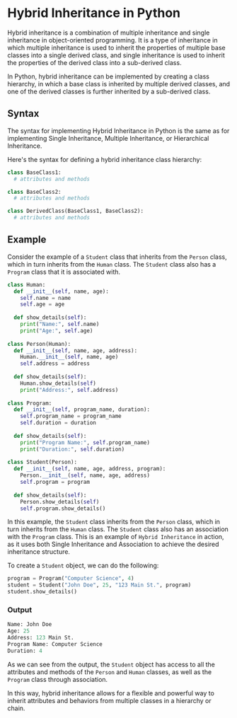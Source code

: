 # Hybrid Inheritance in Python
Hybrid inheritance is a combination of multiple inheritance and single inheritance in object-oriented programming. It is a type of inheritance in which multiple inheritance is used to inherit the properties of multiple base classes into a single derived class, and single inheritance is used to inherit the properties of the derived class into a sub-derived class.

In Python, hybrid inheritance can be implemented by creating a class hierarchy, in which a base class is inherited by multiple derived classes, and one of the derived classes is further inherited by a sub-derived class.

## Syntax
The syntax for implementing Hybrid Inheritance in Python is the same as for implementing Single Inheritance, Multiple Inheritance, or Hierarchical Inheritance.


Here's the syntax for defining a hybrid inheritance class hierarchy:
```python 
class BaseClass1:
  # attributes and methods

class BaseClass2:
  # attributes and methods

class DerivedClass(BaseClass1, BaseClass2):
  # attributes and methods

```
## Example
Consider the example of a `Student` class that inherits from the `Person` class, which in turn inherits from the `Human` class. The `Student` class also has a `Program` class that it is associated with.

```python
class Human:
  def __init__(self, name, age):
    self.name = name
    self.age = age
    
  def show_details(self):
    print("Name:", self.name)
    print("Age:", self.age)
    
class Person(Human):
  def __init__(self, name, age, address):
    Human.__init__(self, name, age)
    self.address = address
    
  def show_details(self):
    Human.show_details(self)
    print("Address:", self.address)
    
class Program:
  def __init__(self, program_name, duration):
    self.program_name = program_name
    self.duration = duration
    
  def show_details(self):
    print("Program Name:", self.program_name)
    print("Duration:", self.duration)
    
class Student(Person):
  def __init__(self, name, age, address, program):
    Person.__init__(self, name, age, address)
    self.program = program
    
  def show_details(self):
    Person.show_details(self)
    self.program.show_details()
```
In this example, the `Student` class inherits from the `Person` class, which in turn inherits from the `Human` class. The `Student` class also has an association with the `Program` class. This is an example of `Hybrid Inheritance` in action, as it uses both Single Inheritance and Association to achieve the desired inheritance structure.

To create a `Student` object, we can do the following:
```python
program = Program("Computer Science", 4)
student = Student("John Doe", 25, "123 Main St.", program)
student.show_details()
```
### Output
```python
Name: John Doe
Age: 25
Address: 123 Main St.
Program Name: Computer Science
Duration: 4
```
As we can see from the output, the `Student` object has access to all the attributes and methods of the `Person` and `Human` classes, as well as the `Program` class through association. 

In this way, hybrid inheritance allows for a flexible and powerful way to inherit attributes and behaviors from multiple classes in a hierarchy or chain.
